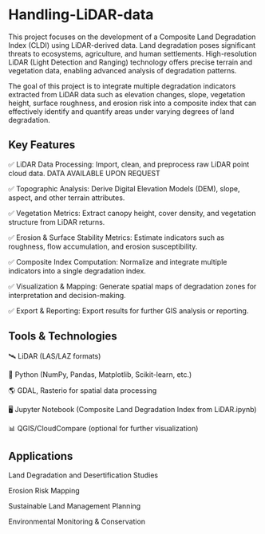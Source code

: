 # Handling-LiDAR-data
This project focuses on the development of a Composite Land Degradation Index (CLDI) using LiDAR-derived data. Land degradation poses significant threats to ecosystems, agriculture, and human settlements. High-resolution LiDAR (Light Detection and Ranging) technology offers precise terrain and vegetation data, enabling advanced analysis of degradation patterns.

The goal of this project is to integrate multiple degradation indicators extracted from LiDAR data such as elevation changes, slope, vegetation height, surface roughness, and erosion risk into a composite index that can effectively identify and quantify areas under varying degrees of land degradation.

## Key Features
✅ LiDAR Data Processing:
Import, clean, and preprocess raw LiDAR point cloud data.  DATA AVAILABLE UPON REQUEST

✅ Topographic Analysis:
Derive Digital Elevation Models (DEM), slope, aspect, and other terrain attributes.

✅ Vegetation Metrics:
Extract canopy height, cover density, and vegetation structure from LiDAR returns.

✅ Erosion & Surface Stability Metrics:
Estimate indicators such as roughness, flow accumulation, and erosion susceptibility.

✅ Composite Index Computation:
Normalize and integrate multiple indicators into a single degradation index.

✅ Visualization & Mapping:
Generate spatial maps of degradation zones for interpretation and decision-making.

✅ Export & Reporting:
Export results for further GIS analysis or reporting.

## Tools & Technologies
🛰️ LiDAR (LAS/LAZ formats)

🐍 Python (NumPy, Pandas, Matplotlib, Scikit-learn, etc.)

🌎 GDAL, Rasterio for spatial data processing

🖥️ Jupyter Notebook (Composite Land Degradation Index from LiDAR.ipynb)

📊 QGIS/CloudCompare (optional for further visualization)

## Applications
Land Degradation and Desertification Studies

Erosion Risk Mapping

Sustainable Land Management Planning

Environmental Monitoring & Conservation




